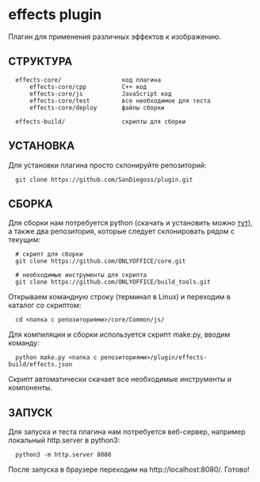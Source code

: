 effects plugin
==============
Плагин для применения различных эффектов к изображению.

СТРУКТУРА
------------

      effects-core/                 код плагина
          effects-core/cpp          C++ код
          effects-core/js           JavaScript код
          effects-core/test         все необходимое для теста
          effects-core/deploy       файлы сборки
      
      effects-build/                скрипты для сборки

УСТАНОВКА
---------
Для установки плагина просто склонируйте репозиторий:
      
      git clone https://github.com/SanDiegoss/plugin.git
      
СБОРКА
------
Для сборки нам потребуется python (скачать и установить можно [тут](https://www.python.org/)), а также два репозитория, которые следует склонировать
рядом с текущим:
      
      # скрипт для сборки
      git clone https://github.com/ONLYOFFICE/core.git
      
      # необходимые инструменты для скрипта
      git clone https://github.com/ONLYOFFICE/build_tools.git

Открываем командную строку (терминал в Linux) и переходим в каталог со скриптом:

      cd <папка с репозиториями>/core/Common/js/
      
Для компиляции и сборки используется скрипт make.py, вводим команду:
      
      python make.py <папка с репозиториями>/plugin/effects-build/effects.json
      
Скрипт автоматически скачает все необходимые инструменты и компоненты.

ЗАПУСК
------
Для запуска и теста плагина нам потребуется веб-сервер, например локальный http.server в python3:

      python3 -m http.server 8080
      
После запуска в браузере переходим на http://localhost:8080/. Готово!

